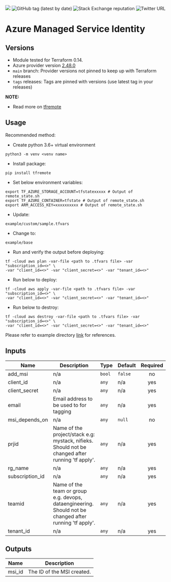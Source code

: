 [![](https://img.shields.io/badge/license-Apache%202-blue.svg)](https://www.apache.org/licenses/LICENSE-2.0)
![GitHub tag (latest by date)](https://img.shields.io/github/v/tag/tomarv2/terraform-azure-msi?style=plastic)
![Stack Exchange reputation](https://img.shields.io/stackexchange/stackoverflow/r/6679867)
![Twitter URL](https://img.shields.io/twitter/url?style=social&url=https%3A%2F%2Ftwitter.com%2FVarunTomar2019)
# Azure Managed Service Identity

## Versions

- Module tested for Terraform 0.14.
- Azure provider version [2.48.0](https://registry.terraform.io/providers/hashicorp/azurerm/latest)
- `main` branch: Provider versions not pinned to keep up with Terraform releases
- `tags` releases: Tags are pinned with versions (use latest tag in your releases)

**NOTE:** 

- Read more on [tfremote](https://github.com/tomarv2/tfremote)

## Usage

Recommended method:

- Create python 3.6+ virtual environment 
```
python3 -m venv <venv name>
```

- Install package:
```
pip install tfremote
```

- Set below environment variables:
```
export TF_AZURE_STORAGE_ACCOUNT=tfstatexxxxx # Output of remote_state.sh
export TF_AZURE_CONTAINER=tfstate # Output of remote_state.sh
export ARM_ACCESS_KEY=xxxxxxxxxx # Output of remote_state.sh
```  

- Update:
```
example/custom/sample.tfvars
```

- Change to: 
```
example/base
``` 

- Run and verify the output before deploying:
```
tf -cloud aws plan -var-file <path to .tfvars file> -var "subscription_id=<>" \
-var "client_id=<>" -var "client_secret=<>" -var "tenant_id=<>"
```

- Run below to deploy:
```
tf -cloud aws apply -var-file <path to .tfvars file> -var "subscription_id=<>" \
-var "client_id=<>" -var "client_secret=<>" -var "tenant_id=<>"
```

- Run below to destroy:
```
tf -cloud aws destroy -var-file <path to .tfvars file> -var "subscription_id=<>" \
-var "client_id=<>" -var "client_secret=<>" -var "tenant_id=<>"
```

Please refer to example directory [link](example/README.md) for references.

## Inputs

| Name | Description | Type | Default | Required |
|------|-------------|------|---------|:--------:|
| add\_msi | n/a | `bool` | `false` | no |
| client\_id | n/a | `any` | n/a | yes |
| client\_secret | n/a | `any` | n/a | yes |
| email | Email address to be used to for tagging | `any` | n/a | yes |
| msi\_depends\_on | n/a | `any` | `null` | no |
| prjid | Name of the project/stack e.g: mystack, nifieks. Should not be changed after running 'tf apply'. | `any` | n/a | yes |
| rg\_name | n/a | `any` | n/a | yes |
| subscription\_id | n/a | `any` | n/a | yes |
| teamid | Name of the team or group e.g. devops, dataengineering. Should not be changed after running 'tf apply'. | `any` | n/a | yes |
| tenant\_id | n/a | `any` | n/a | yes |

## Outputs

| Name | Description |
|------|-------------|
| msi\_id | The ID of the MSI created. |
